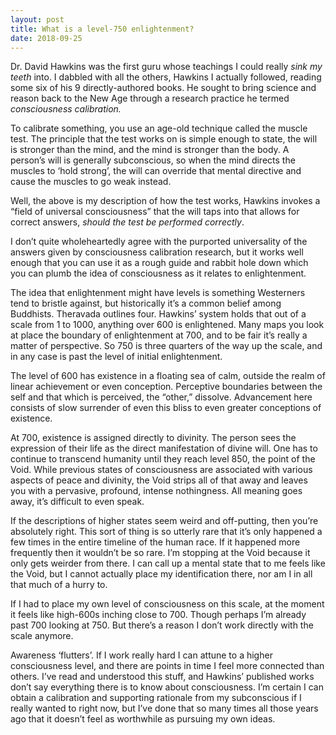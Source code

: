 ```yaml
---
layout: post
title: What is a level-750 enlightenment?
date: 2018-09-25
---
```


<p>Dr. David Hawkins was the first guru whose teachings I could really <i>sink my teeth</i> into. I dabbled with all the others, Hawkins I actually followed, reading some six of his 9 directly-authored books. He sought to bring science and reason back to the New Age through a research practice he termed <i>consciousness calibration.</i></p><p>To calibrate something, you use an age-old technique called the muscle test. The principle that the test works on is simple enough to state, the will is stronger than the mind, and the mind is stronger than the body. A person’s will is generally subconscious, so when the mind directs the muscles to ‘hold strong’, the will can override that mental directive and cause the muscles to go weak instead.</p><p>Well, the above is my description of how the test works, Hawkins invokes a “field of universal consciousness” that the will taps into that allows for correct answers, <i>should the test be performed correctly</i>.</p><p>I don’t quite wholeheartedly agree with the purported universality of the answers given by consciousness calibration research, but it works well enough that you can use it as a rough guide and rabbit hole down which you can plumb the idea of consciousness as it relates to enlightenment.</p><p>The idea that enlightenment might have levels is something Westerners tend to bristle against, but historically it’s a common belief among Buddhists. Theravada outlines four. Hawkins’ system holds that out of a scale from 1 to 1000, anything over 600 is enlightened. Many maps you look at place the boundary of enlightenment at 700, and to be fair it’s really a matter of perspective. So 750 is three quarters of the way up the scale, and in any case is past the level of initial enlightenment.</p><p>The level of 600 has existence in a floating sea of calm, outside the realm of linear achievement or even conception. Perceptive boundaries between the self and that which is perceived, the “other,” dissolve. Advancement here consists of slow surrender of even this bliss to even greater conceptions of existence.</p><p>At 700, existence is assigned directly to divinity. The person sees the expression of their life as the direct manifestation of divine will. One has to continue to transcend humanity until they reach level 850, the point of the Void. While previous states of consciousness are associated with various aspects of peace and divinity, the Void strips all of that away and leaves you with a pervasive, profound, intense nothingness. All meaning goes away, it’s difficult to even speak.</p><p>If the descriptions of higher states seem weird and off-putting, then you’re absolutely right. This sort of thing is so utterly rare that it’s only happened a few times in the entire timeline of the human race. If it happened more frequently then it wouldn’t be so rare. I’m stopping at the Void because it only gets weirder from there. I can call up a mental state that to me feels like the Void, but I cannot actually place my identification there, nor am I in all that much of a hurry to.</p><p>If I had to place my own level of consciousness on this scale, at the moment it feels like high-600s inching close to 700. Though perhaps I’m already past 700 looking at 750. But there’s a reason I don’t work directly with the scale anymore.</p><p>Awareness ‘flutters’. If I work really hard I can attune to a higher consciousness level, and there are points in time I feel more connected than others. I’ve read and understood this stuff, and Hawkins’ published works don’t say everything there is to know about consciousness. I’m certain I can obtain a calibration and supporting rationale from my subconscious if I really wanted to right now, but I’ve done that so many times all those years ago that it doesn’t feel as worthwhile as pursuing my own ideas.</p>
